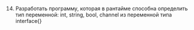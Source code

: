 14. Разработать программу, которая в рантайме способна определить тип
переменной: int, string, bool, channel из переменной типа interface{}